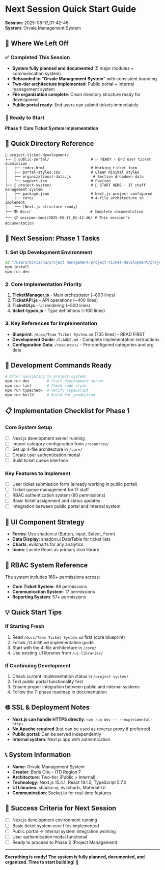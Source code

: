 # Next Session Quick Start Guide
**Session**: 2025-08-17_01-42-46  
**System**: Orvale Management System

## 🚀 **Where We Left Off**

### **✅ Completed This Session**
- **System fully planned and documented** (5 major modules + communication system)
- **Rebranded to "Orvale Management System"** with consistent branding
- **Two-tier architecture implemented**: Public portal + Internal management system
- **File organization complete**: Clean directory structure ready for development
- **Public portal ready**: End users can submit tickets immediately

### **🎯 Ready to Start**
**Phase 1: Core Ticket System Implementation**

## 📁 **Quick Directory Reference**

```
📁 project-ticket-development/
├── 📝 public-portal/                   # ✅ READY - End user ticket submission
│   ├── index.html                     # Working ticket form
│   ├── portal-styles.css              # Clean minimal styles
│   ├── organizational-data.js          # Section dropdown data
│   └── support.ico                    # Favicon
├── 🚀 project-system/                  # 🎯 START HERE - IT staff management system
│   ├── package.json                   # Next.js project configured
│   ├── core/                          # 4-file architecture to implement
│   └── [Next.js structure ready]
├── 📚 docs/                           # Complete documentation
└── 📋 session-docs/2025-08-17_01-42-46/ # This session's documentation
```

## 🎯 **Next Session: Phase 1 Tasks**

### **1. Set Up Development Environment**
```bash
cd "/Users/borischu/project management/project-ticket-development/project-system"
npm install
npm run dev
```

### **2. Core Implementation Priority**
1. **TicketManager.js** - Main orchestrator (~800 lines)
2. **TicketAPI.js** - API operations (~400 lines)  
3. **TicketUI.js** - UI rendering (~500 lines)
4. **ticket-types.js** - Type definitions (~100 lines)

### **3. Key References for Implementation**
- **Blueprint**: `/docs/Team Ticket System.md` (735 lines) - READ FIRST
- **Development Guide**: `/CLAUDE.md` - Complete implementation instructions
- **Configuration Data**: `/resources/` - Pre-configured categories and org data

## 🔧 **Development Commands Ready**
```bash
# After navigating to project-system/
npm run dev        # Start development server
npm run lint       # Check code style  
npm run typecheck  # Verify TypeScript
npm run build      # Build for production
```

## 📋 **Implementation Checklist for Phase 1**

### **Core System Setup**
- [ ] Next.js development server running
- [ ] Import category configuration from `/resources/`
- [ ] Set up 4-file architecture in `/core/`
- [ ] Create user authentication modal
- [ ] Build ticket queue interface

### **Key Features to Implement**
- [ ] User ticket submission form (already working in public portal)
- [ ] Ticket queue management for IT staff
- [ ] RBAC authentication system (86 permissions)
- [ ] Basic ticket assignment and status updates
- [ ] Integration between public portal and internal system

## 🎨 **UI Component Strategy**
- **Forms**: Use shadcn:ui (Button, Input, Select, Form)
- **Data Display**: shadcn:ui DataTable for ticket lists
- **Charts**: evilcharts for any analytics
- **Icons**: Lucide React as primary icon library

## 🔐 **RBAC System Reference**
The system includes 160+ permissions across:
- **Core Ticket System**: 86 permissions
- **Communication System**: 17 permissions  
- **Reporting System**: 57+ permissions

## 💡 **Quick Start Tips**

### **If Starting Fresh**
1. Read `/docs/Team Ticket System.md` first (core blueprint)
2. Follow `/CLAUDE.md` implementation guide
3. Start with the 4-file architecture in `/core/`
4. Use existing UI libraries from `/ui-libraries/`

### **If Continuing Development**
1. Check current implementation status in `/project-system/`
2. Test public portal functionality first
3. Ensure proper integration between public and internal systems
4. Follow the 7-phase roadmap in documentation

## 🌐 **SSL & Deployment Notes**
- **Next.js can handle HTTPS directly**: `npm run dev -- --experimental-https`
- **No Apache required** (but can be used as reverse proxy if preferred)
- **Public portal**: Can be served independently
- **Internal system**: Next.js app with authentication

## 📞 **System Information**
- **Name**: Orvale Management System
- **Creator**: Boris Chu - ITD Region 7  
- **Architecture**: Two-tier (Public + Internal)
- **Technology**: Next.js 15.4.1, React 19.1.0, TypeScript 5.7.0
- **UI Libraries**: shadcn:ui, evilcharts, Material-UI
- **Communication**: Socket.io for real-time features

## 🎯 **Success Criteria for Next Session**
- [ ] Next.js development environment running
- [ ] Basic ticket system core files implemented
- [ ] Public portal → Internal system integration working
- [ ] User authentication modal functional
- [ ] Ready to proceed to Phase 2 (Project Management)

---

**Everything is ready! The system is fully planned, documented, and organized. Time to start building!** 🚀